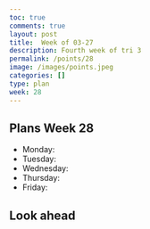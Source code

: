 ```yaml
---
toc: true
comments: true
layout: post
title:  Week of 03-27
description: Fourth week of tri 3
permalink: /points/28
image: /images/points.jpeg
categories: []
type: plan
week: 28
---
```


## Plans Week 28
> 
- Monday: 
- Tuesday: 
- Wednesday: 
- Thursday: 
- Friday: 

## Look ahead
> 